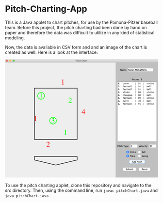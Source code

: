 # Pitch-Charting-App

This is a Java applet to chart pitches, for use by the Pomona-Pitzer baseball team. Before this project, the pitch charting had been done by hand on paper and therefore the data was difficult to utilize in any kind of statistical modeling. 

Now, the data is available in CSV form and and an image of the chart is created as well. Here is a look at the interface:

![pitch charting applet](https://github.com/NolanJMcCafferty/Pitch-Charting-App/blob/master/pitchChart.png)

To use the pitch charting applet, clone this repository and navigate to the src directory. Then, using the command line, run ``javac pitchChart.java`` and ``java pitchChart.java``.
